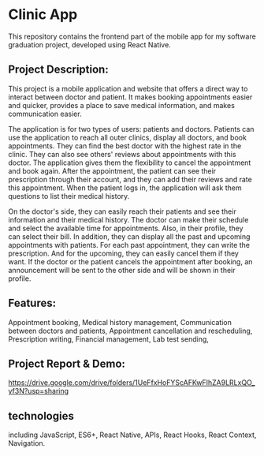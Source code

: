 # Clinic App
This repository contains the frontend part of the mobile app for my software graduation project, developed using React Native.


## Project Description:

This project is a mobile application and website that offers a direct way to interact between doctor and patient. It makes booking appointments easier and quicker, provides a place to save medical information, and makes communication easier.

The application is for two types of users: patients and doctors. Patients can use the application to reach all outer clinics, display all doctors, and book appointments. They can find the best doctor with the highest rate in the clinic. They can also see others' reviews about appointments with this doctor. The application gives them the flexibility to cancel the appointment and book again. After the appointment, the patient can see their prescription through their account, and they can add their reviews and rate this appointment. When the patient logs in, the application will ask them questions to list their medical history.

On the doctor's side, they can easily reach their patients and see their information and their medical history. The doctor can make their schedule and select the available time for appointments. Also, in their profile, they can select their bill. In addition, they can display all the past and upcoming appointments with patients. For each past appointment, they can write the prescription. And for the upcoming, they can easily cancel them if they want. If the doctor or the patient cancels the appointment after booking, an announcement will be sent to the other side and will be shown in their profile.


## Features:

Appointment booking,
Medical history management,
Communication between doctors and patients,
Appointment cancellation and rescheduling,
Prescription writing,
Financial management,
Lab test sending,

## Project Report & Demo: 

https://drive.google.com/drive/folders/1UeFfxHoFYScAFKwFIhZA9LRLxQO_yf3N?usp=sharing

## technologies
including JavaScript, ES6+, React Native, APIs, React Hooks, React Context, Navigation.


